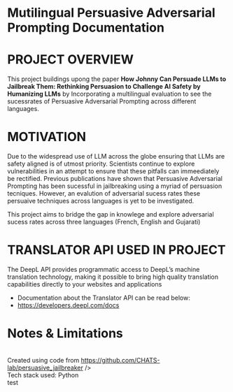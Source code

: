 # Mutilingual Persuasive Adversarial Prompting Documentation
# PROJECT OVERVIEW

This project buildings upong the paper **How Johnny Can Persuade LLMs to Jailbreak Them:
Rethinking Persuasion to Challenge AI Safety by Humanizing LLMs** by Incorporating a multilingual evaluation to see the sucessrates of Persuasive Adversarial Prompting across different languages. 

# MOTIVATION

Due to the widespread use of LLM across the globe ensuring that LLMs are safety aligned is of utmost priority. Scientists continue to explore vulnerabilities in an attempt to ensure that these pitfalls can immeediately be rectified. Previous publications have shown that Persuasive Adversarial Prompting has been sucessful in jailbreaking using a myriad of persuasion tecniques. However, an evalution of adversarial sucess rates these persuaive techniques across languages is yet to be investigated.

This project aims to bridge the gap in knowlege and explore adversarial sucess rates across three languages (French, English and Gujarati)

# TRANSLATOR API USED IN PROJECT
The DeepL API provides programmatic access to DeepL’s machine translation technology, making it possible to bring high quality translation capabilities directly to your websites and applications
- Documentation about the Translator API can be read below:
- https://developers.deepl.com/docs 

#  Notes & Limitations
<br /> Created using code from https://github.com/CHATS-lab/persuasive_jailbreaker />
<br /> Tech stack used: Python <br />
test
